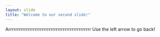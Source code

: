 ```yaml
---
layout: slide
title: "Welcome to our second slide!"
---
```

Arrrrrrrrrrrrrrrrrrrrrrrrrrrrrrrrrrrrrrrrrrrrrrr
Use the left arrow to go back!
